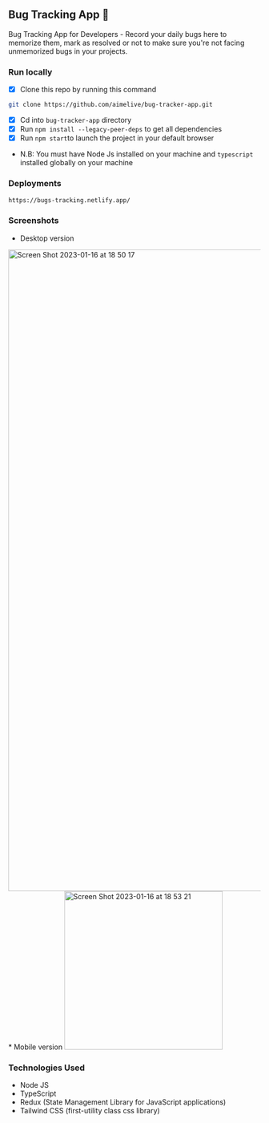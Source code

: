 ## Bug Tracking App 🐞

Bug Tracking App for Developers - Record your daily bugs here to memorize them, mark as resolved or not to make sure you're not facing unmemorized bugs in your projects.

### Run locally
* [x] Clone this repo by running this command
```bash
git clone https://github.com/aimelive/bug-tracker-app.git
```
* [x] Cd into `bug-tracker-app` directory
* [x] Run `npm install --legacy-peer-deps` to get all dependencies
* [x] Run `npm start`to launch the project in your default browser
* N.B: You must have Node Js installed on your machine and `typescript` installed globally on your machine

### Deployments

```bash
https://bugs-tracking.netlify.app/
```


### Screenshots
* Desktop version
<img width="1280" alt="Screen Shot 2023-01-16 at 18 50 17" src="https://user-images.githubusercontent.com/98814433/212868070-f5f6494c-0a17-4a22-94de-15bf7613079f.png">
* Mobile version
<img width="316" alt="Screen Shot 2023-01-16 at 18 53 21" src="https://user-images.githubusercontent.com/98814433/212868110-e22aa2e0-6106-4a66-8af4-653f9021112e.png">

### Technologies Used

* Node JS 
* TypeScript 
* Redux (State Management Library for JavaScript applications)
* Tailwind CSS (first-utility class css library)
